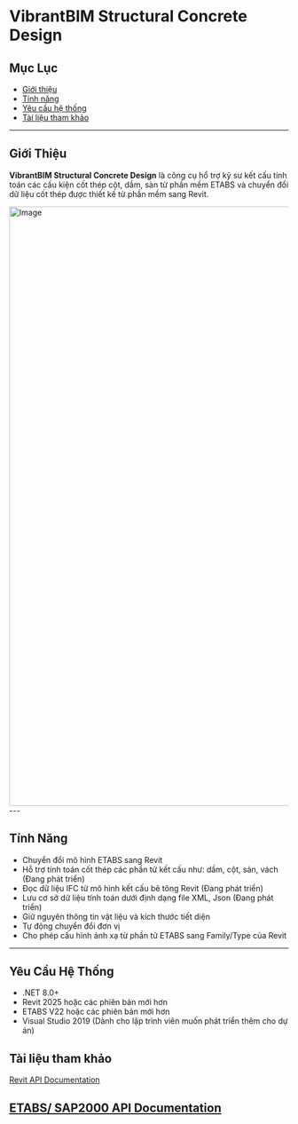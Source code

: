 # VibrantBIM Structural Concrete Design

## Mục Lục

- [Giới thiệu](#giới-thiệu)
- [Tính năng](#tính-năng)
- [Yêu cầu hệ thống](#yêu-cầu-hệ-thống)
- [Tài liệu tham khảo](#tài-liệu-tham-khảo)
---

## Giới Thiệu

**VibrantBIM Structural Concrete Design** là công cụ hổ trợ kỹ sư kết cấu tính toán các cấu kiện cốt thép cột, dầm, sàn từ phần mềm ETABS và chuyển đổi dữ liệu cốt thép được thiết kế từ phần mềm sang Revit.  


<img width="1920" height="1080" alt="Image" src="https://github.com/user-attachments/assets/9684b17e-8713-431e-acba-376ea23538fe" />
---


## Tính Năng

- Chuyển đổi mô hình ETABS sang Revit
- Hỗ trợ tính toán cốt thép các phần tử kết cấu như: dầm, cột, sàn, vách (Đang phát triển)
- Đọc dữ liệu IFC từ mô hình kết cấu bê tông Revit (Đang phát triển)
- Lưu cơ sở dữ liệu tính toán dưới định dạng file XML, Json (Đang phát triển)
- Giữ nguyên thông tin vật liệu và kích thước tiết diện
- Tự động chuyển đổi đơn vị
- Cho phép cấu hình ánh xạ từ phần tử ETABS sang Family/Type của Revit

---

## Yêu Cầu Hệ Thống

- .NET 8.0+
- Revit 2025 hoặc các phiên bản mới hơn  
- ETABS V22 hoặc các phiên bản mới hơn  
- Visual Studio 2019 (Dành cho lập trình viên muốn phát triển thêm cho dự án)
## Tài liệu tham khảo

[Revit API Documentation](https://www.revitapidocs.com/)

[ETABS/ SAP2000 API Documentation](https://www.csiamerica.com/developer)
---

